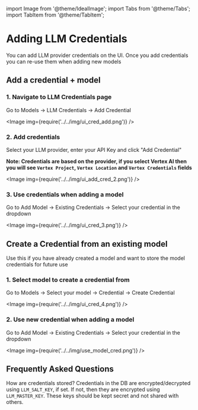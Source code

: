 import Image from '@theme/IdealImage';
import Tabs from '@theme/Tabs';
import TabItem from '@theme/TabItem';

# Adding LLM Credentials

You can add LLM provider credentials on the UI. Once you add credentials you can re-use them when adding new models

## Add a credential + model

### 1. Navigate to LLM Credentials page

Go to Models -> LLM Credentials -> Add Credential

<Image img={require('../../img/ui_cred_add.png')} />

### 2. Add credentials

Select your LLM provider, enter your API Key and click "Add Credential"

**Note: Credentials are based on the provider, if you select Vertex AI then you will see `Vertex Project`, `Vertex Location` and `Vertex Credentials` fields**

<Image img={require('../../img/ui_add_cred_2.png')} />


### 3. Use credentials when adding a model

Go to Add Model -> Existing Credentials -> Select your credential in the dropdown

<Image img={require('../../img/ui_cred_3.png')} />


## Create a Credential from an existing model

Use this if you have already created a model and want to store the model credentials for future use

### 1. Select model to create a credential from

Go to Models -> Select your model -> Credential -> Create Credential

<Image img={require('../../img/ui_cred_4.png')} />

### 2. Use new credential when adding a model

Go to Add Model -> Existing Credentials -> Select your credential in the dropdown

<Image img={require('../../img/use_model_cred.png')} />

## Frequently Asked Questions


How are credentials stored?
Credentials in the DB are encrypted/decrypted using `LLM_SALT_KEY`, if set. If not, then they are encrypted using `LLM_MASTER_KEY`. These keys should be kept secret and not shared with others.


